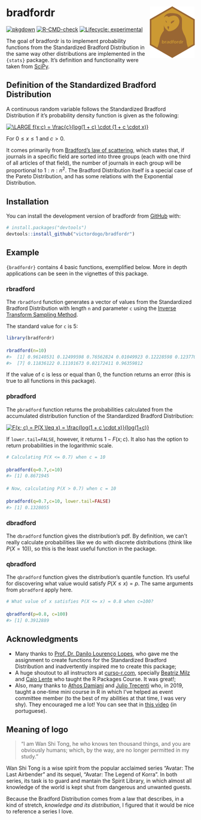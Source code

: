 
<!-- README.md is generated from README.Rmd. Please edit that file -->
<!-- badges: start -->

# bradfordr <img src='man/figures/logo.png' align="right" height="138" />

[![pkgdown](https://github.com/victordogo/bradfordr/workflows/pkgdown/badge.svg)](https://github.com/victordogo/bradfordr/actions)
[![R-CMD-check](https://github.com/victordogo/bradfordr/workflows/R-CMD-check/badge.svg)](https://github.com/victordogo/bradfordr/actions)
[![Lifecycle:
experimental](https://img.shields.io/badge/lifecycle-experimental-orange.svg)](https://lifecycle.r-lib.org/articles/stages.html#experimental)
<!-- badges: end -->

The goal of bradfordr is to implement probability functions from the
Standardized Bradford Distribution in the same way other distributions
are implemented in the `{stats}` package. It’s definition and
functionality were taken from
[SciPy](https://docs.scipy.org/doc/scipy/reference/generated/scipy.stats.bradford.html).

## Definition of the Standardized Bradford Distribution

A continuous random variable follows the Standardized Bradford
Distribution if it’s probability density function is given as the
following:

<a href="https://www.codecogs.com/eqnedit.php?latex=\bg_white&space;\fn_cm&space;\LARGE&space;f(x;c)&space;=&space;\frac{c}{log(1&space;&plus;&space;c)&space;\cdot&space;(1&space;&plus;&space;c&space;\cdot&space;x)}" target="_blank"><img src="https://latex.codecogs.com/gif.latex?\bg_white&space;\fn_cm&space;\LARGE&space;f(x;c)&space;=&space;\frac{c}{log(1&space;&plus;&space;c)&space;\cdot&space;(1&space;&plus;&space;c&space;\cdot&space;x)}" title="\LARGE f(x;c) = \frac{c}{log(1 + c) \cdot (1 + c \cdot x)}" /></a>

For 0 ≤ *x* ≤ 1 and *c* &gt; 0.

It comes primarily from [Bradford’s law of
scattering](https://docs.scipy.org/doc/scipy/reference/generated/scipy.stats.bradford.html),
which states that, if journals in a specific field are sorted into three
groups (each with one third of all articles of that field), the number
of journals in each group will be proportional to
1 : *n* : *n*<sup>2</sup>. The Bradford Distribution itself is a special
case of the Pareto Distribution, and has some relations with the
Exponential Distribution.

## Installation

You can install the development version of bradfordr from
[GitHub](github.com) with:

``` r
# install.packages("devtools")
devtools::install_github("victordogo/bradfordr")
```

## Example

`{bradfordr}` contains 4 basic functions, exemplified below. More in
depth applications can be seen in the vignettes of this package.

### rbradford

The `rbradford` function generates a vector of values from the
Standardized Bradford Distribution with length `n` and parameter `c`
using the [Inverse Transform Sampling
Method](https://en.wikipedia.org/wiki/Inverse_transform_sampling).

The standard value for `c` is 5:

``` r
library(bradfordr)

rbradford(n=10)
#>  [1] 0.96140531 0.12499598 0.76562824 0.01049923 0.12228598 0.12377033
#>  [7] 0.11836122 0.11101673 0.02172411 0.96359812
```

If the value of c is less or equal than 0, the function returns an error
(this is true to all functions in this package).

### pbradford

The `pbradford` function returns the probabilities calculated from the
accumulated distribution function of the Standardized Bradford
Distribution:

<a href="https://www.codecogs.com/eqnedit.php?latex=\bg_white&space;F(x;&space;c)&space;=&space;P(X&space;\leq&space;x)&space;=&space;\frac{log(1&space;&plus;&space;c&space;\cdot&space;x)}{log(1&plus;c)}" target="_blank"><img src="https://latex.codecogs.com/gif.latex?\bg_white&space;F(x;&space;c)&space;=&space;P(X&space;\leq&space;x)&space;=&space;\frac{log(1&space;&plus;&space;c&space;\cdot&space;x)}{log(1&plus;c)}" title="F(x; c) = P(X \leq x) = \frac{log(1 + c \cdot x)}{log(1+c)}" /></a>

If `lower.tail=FALSE`, however, it returns 1 − *F*(*x*; *c*). It also
has the option to return probabilities in the logarithmic scale.

``` r
# Calculating P(X <= 0.7) when c = 10

pbradford(q=0.7,c=10)
#> [1] 0.8671945

# Now, calculating P(X > 0.7) when c = 10

pbradford(q=0.7,c=10, lower.tail=FALSE)
#> [1] 0.1328055
```

### dbradford

The `dbradford` function gives the distribution’s pdf. By definition, we
can’t really calculate probabilities like we do with discrete
distributions (think like *P*(*X* = 10)), so this is the least useful
function in the package.

### qbradford

The `qbradford` function gives the distribution’s quantile function.
It’s useful for discovering what value would satisfy
*P*(*X* ≤ *x*) = *p*. The same arguments from `pbradford` apply here.

``` r
# What value of x satisfies P(X <= x) = 0.8 when c=100?

qbradford(p=0.8, c=100)
#> [1] 0.3912889
```

## Acknowledgments

-   Many thanks to [Prof. Dr. Danilo Lourenço
    Lopes](http://lattes.cnpq.br/8061034473607951), who gave me the
    assignment to create functions for the Standardized Bradford
    Distribution and inadvertently inspired me to create this package;
-   A huge shoutout to all instructors at [curso-r.com](curso-r.com),
    specially [Beatriz Milz](https://github.com/beatrizmilz) and [Caio
    Lente](https://github.com/clente) who taught the R Packages Course.
    It was great!;
-   Also, many thanks to [Athos Damiani](https://github.com/athospd) and
    [Julio Trecenti](https://github.com/jtrecenti) who, in 2019, taught
    a one-time mini course in R in which I’ve helped as event committee
    member (to the best of my abilities at that time, I was very shy).
    They encouraged me a lot! You can see that in [this
    video](https://www.youtube.com/watch?v=Bv_6YeVihZc&t=8068s) (in
    portuguese).

## Meaning of logo

> “I am Wan Shi Tong, he who knows ten thousand things, and you are
> obviously humans; which, by the way, are no longer permitted in my
> study.”

Wan Shi Tong is a wise spirit from the popular acclaimed series “Avatar:
The Last Airbender” and its sequel, “Avatar: The Legend of Korra”. In
both series, its task is to guard and mantain the Spirit Library, in
which almost all knowledge of the world is kept shut from dangerous and
unwanted guests.

Because the Bradford Distribution comes from a law that describes, in a
kind of stretch, *knowledge and its distribution*, I figured that it
would be nice to reference a series I love.
